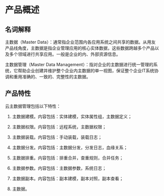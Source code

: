 # 产品概述

## 名词解释

主数据（Master Data）：通常指企业范围内各应用系统之间共享的数据。从用友产品线角度，主数据是指企业管理应用的核心实体数据，这些数据跨越多个产品以及多个领域进行共享应用。一般是企业的内、外部资源信息。

主数据管理（Master Data Management）：指对企业的主数据进行统一管理的系统，它帮助企业创建并维护整个企业内主数据的单一视图，保证整个企业IT系统协调和重用准确的、一致的、完整性的主数据。

## 产品特性

云主数据管理包括以下特性：

1) 主数据建模。内容包括：实体建模，实体属性组，主数据定义；

2) 主数据权限。内容包括：远程系统，主数据权限；

3) 主数据装载。内容包括：手动装载，装载日志；

4) 主数据分发。内容包括：主数据分发，分发日志，血缘关系；

5) 主数据排重。内容包括：排重合并，查重规则，合并任务；

6) 主数据参数。内容包括：主数据参数，系统日志；

7) 主数据副本。内容包括：副本建模，副本对照，副本查看；

8) 主数据。
